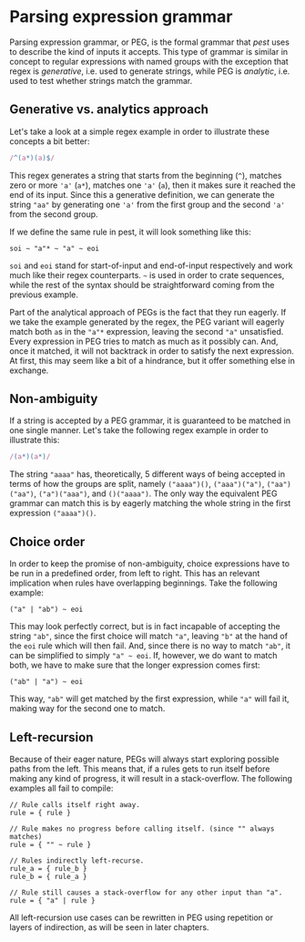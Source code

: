 # Parsing expression grammar

Parsing expression grammar, or PEG, is the formal grammar that *pest* uses to
describe the kind of inputs it accepts. This type of grammar is similar in
concept to regular expressions with named groups with the exception that regex
is *generative*, i.e. used to generate strings, while PEG is *analytic*, i.e.
used to test whether strings match the grammar.

## Generative vs. analytics approach

Let's take a look at a simple regex example in order to illustrate these
concepts a bit better:

```javascript
/^(a*)(a)$/
```

This regex generates a string that starts from the beginning (`^`), matches zero
or more `'a'` (`a*`), matches one `'a'` (`a`), then it makes sure it reached the
end of its input. Since this a generative definition, we can generate the string
`"aa"` by generating one `'a'` from the first group and the second `'a'` from
the second group.

If we define the same rule in pest, it will look something like this:

```
soi ~ "a"* ~ "a" ~ eoi
```

`soi` and `eoi` stand for start-of-input and end-of-input respectively and work
much like their regex counterparts. `~` is used in order to crate sequences,
while the rest of the syntax should be straightforward coming from the previous
example.

Part of the analytical approach of PEGs is the fact that they run eagerly. If we
take the example generated by the regex, the PEG variant will eagerly match both
`a`s in the `"a"*` expression, leaving the second `"a"` unsatisfied. Every
expression in PEG tries to match as much as it possibly can. And, once it
matched, it will not backtrack in order to satisfy the next expression. At
first, this may seem like a bit of a hindrance, but it offer something else in
exchange.

## Non-ambiguity

If a string is accepted by a PEG grammar, it is guaranteed to be matched in one
single manner. Let's take the following regex example in order to illustrate
this:

```javascript
/(a*)(a*)/
```

The string `"aaaa"` has, theoretically, 5 different ways of being accepted in
terms of how the groups are split, namely `("aaaa")()`, `("aaa")("a")`,
`("aa")("aa")`, `("a")("aaa")`, and `()("aaaa")`. The only way the equivalent
PEG grammar can match this is by eagerly matching the whole string in the first
expression `("aaaa")()`.

## Choice order

In order to keep the promise of non-ambiguity, choice expressions have to be run
in a predefined order, from left to right. This has an relevant implication when
rules have overlapping beginnings. Take the following example:

```
("a" | "ab") ~ eoi
```

This may look perfectly correct, but is in fact incapable of accepting the
string `"ab"`, since the first choice will match `"a"`, leaving `"b"` at the
hand of the `eoi` rule which will then fail. And, since there is no way to match
`"ab"`, it can be simplified to simply `"a" ~ eoi`. If, however, we do want to
match both, we have to make sure that the longer expression comes first:

```
("ab" | "a") ~ eoi
```

This way, `"ab"` will get matched by the first expression, while `"a"` will fail
it, making way for the second one to match.

## Left-recursion

Because of their eager nature, PEGs will always start exploring possible paths
from the left. This means that, if a rules gets to run itself before making any
kind of progress, it will result in a stack-overflow. The following examples all
fail to compile:

```
// Rule calls itself right away.
rule = { rule }

// Rule makes no progress before calling itself. (since "" always matches)
rule = { "" ~ rule }

// Rules indirectly left-recurse.
rule_a = { rule_b }
rule_b = { rule_a }

// Rule still causes a stack-overflow for any other input than "a".
rule = { "a" | rule }
```

All left-recursion use cases can be rewritten in PEG using repetition or layers
of indirection, as will be seen in later chapters.
